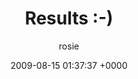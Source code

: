 ---
blog: travel
date: 2009-08-15 01:37:37 +0000
title: "Results :-)"
author: rosie
permalink: /china-2009/results/
---